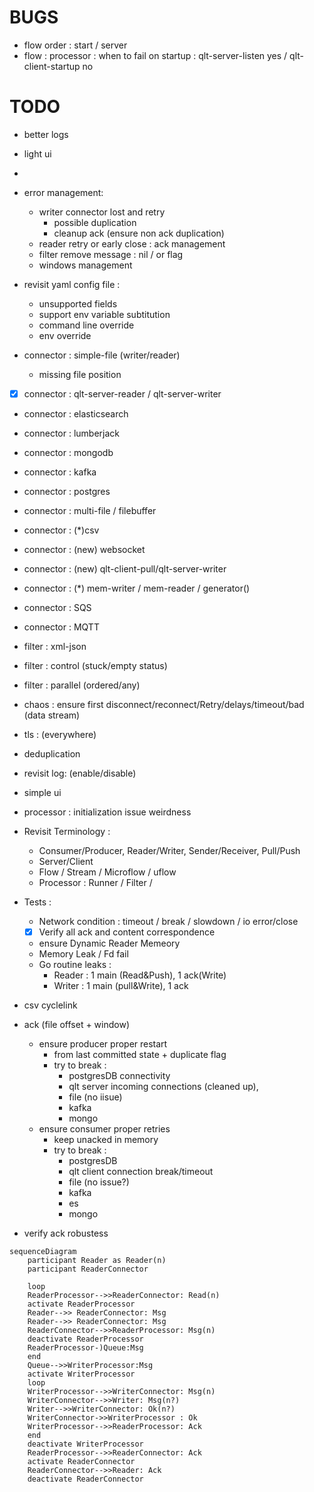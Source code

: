 # BUGS

- flow order : start / server
- flow : processor : when to fail on startup : qlt-server-listen yes / qlt-client-startup no 



# TODO

- better logs
- light ui
- 

- error management:
  - writer connector lost and retry
    - possible duplication 
    - cleanup ack (ensure non ack duplication)
  - reader retry or early close : ack management
  - filter remove message : nil / or flag
  - windows management
  
- revisit yaml config file :
  - unsupported fields
  - support env variable subtitution
  - command line override
  - env override

- connector : simple-file (writer/reader) 
  - missing file position
- [x] connector : qlt-server-reader / qlt-server-writer
- connector : elasticsearch
- connector : lumberjack
- connector : mongodb
- connector : kafka
- connector : postgres
- connector : multi-file / filebuffer
- connector : (*)csv
- connector : (new) websocket
- connector : (new) qlt-client-pull/qlt-server-writer
- connector : (*) mem-writer / mem-reader / generator()
- connector : SQS
- connector : MQTT
- filter : xml-json
- filter : control (stuck/empty status)
- filter : parallel (ordered/any)
- chaos : ensure first disconnect/reconnect/Retry/delays/timeout/bad (data stream)
- tls : (everywhere)
- deduplication
- revisit log: (enable/disable)
- simple ui
- processor : initialization issue weirdness 


- Revisit Terminology : 
  - Consumer/Producer, Reader/Writer, Sender/Receiver, Pull/Push
  - Server/Client
  - Flow / Stream / Microflow / uflow
  - Processor : Runner / Filter / 

- Tests :
  - Network condition : timeout / break / slowdown / io error/close
  - [x] Verify all ack and content correspondence
  - ensure Dynamic Reader Memeory
  - Memory Leak / Fd fail
  - Go routine leaks :
    - Reader : 1 main (Read&Push), 1 ack(Write)
    - Writer : 1 main (pull&Write), 1 ack

- csv cyclelink
- ack (file offset + window) 
  - ensure producer proper restart 
    - from last committed state + duplicate flag
    - try to break : 
      - postgresDB connectivity
      - qlt server incoming connections (cleaned up),
      - file (no iisue)
      - kafka
      - mongo
  - ensure consumer proper retries
    - keep unacked in memory
    - try to break :
      - postgresDB
      - qlt client connection break/timeout
      - file (no issue?)
      - kafka
      - es
      - mongo
- verify ack robustess

```mermaid
sequenceDiagram
    participant Reader as Reader(n)
    participant ReaderConnector

    loop
    ReaderProcessor-->>ReaderConnector: Read(n)
    activate ReaderProcessor
    Reader-->> ReaderConnector: Msg
    Reader-->> ReaderConnector: Msg
    ReaderConnector-->>ReaderProcessor: Msg(n)
    deactivate ReaderProcessor
    ReaderProcessor-)Queue:Msg
    end
    Queue-->>WriterProcessor:Msg
    activate WriterProcessor
    loop
    WriterProcessor-->>WriterConnector: Msg(n)
    WriterConnector-->>Writer: Msg(n?)
    Writer-->>WriterConnector: Ok(n?)
    WriterConnector->>WriterProcessor : Ok
    WriterProcessor-->>ReaderProcessor: Ack
    end
    deactivate WriterProcessor
    ReaderProcessor-->>ReaderConnector: Ack
    activate ReaderConnector
    ReaderConnector-->>Reader: Ack
    deactivate ReaderConnector
```
